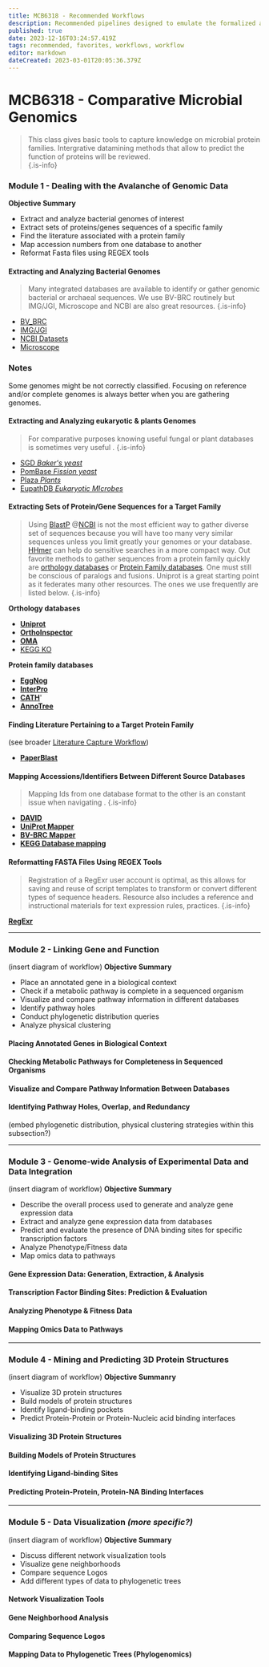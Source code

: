 ```yaml
---
title: MCB6318 - Recommended Workflows
description: Recommended pipelines designed to emulate the formalized advanced course, MCB6318.
published: true
date: 2023-12-16T03:24:57.419Z
tags: recommended, favorites, workflows, workflow
editor: markdown
dateCreated: 2023-03-01T20:05:36.379Z
---
```


# MCB6318 - Comparative Microbial Genomics
> This class gives basic tools to capture knowledge on microbial protein families.
Intergrative datamining methods that allow to predict the function of proteins will be reviewed.  
{.is-info}

### Module 1 - Dealing with the Avalanche of Genomic Data
**Objective Summary**
- Extract and analyze bacterial genomes of interest 
- Extract sets of proteins/genes sequences of a specific family
- Find the literature associated with a protein family
- Map accession numbers from one database to another
- Reformat Fasta files using REGEX  tools

#### Extracting and Analyzing Bacterial Genomes

> Many integrated databases are available to identify or gather genomic bacterial or archaeal sequences. We use BV-BRC routinely but IMG/JGI, Microscope and NCBI are also great resources.
{.is-info}

- [BV_BRC](/databases/bacterial_databases/patric)
- [IMG/JGI](/databases/prokaryote_databases/JGI-IMG)
- [NCBI Datasets](https://www.ncbi.nlm.nih.gov/datasets/)
- [Microscope](/tools/analysis/Genoscope-Microscope)
### Notes 
Some genomes might be not correctly classified. Focusing on reference and/or complete genomes is always better when you are gathering genomes. 

#### Extracting and Analyzing eukaryotic & plants Genomes
> For comparative purposes knowing useful fungal or plant databases is sometimes very useful  .
{.is-info}
- [SGD *Baker's yeast*](databases/organism_specific/SGD)
- [PomBase *Fission yeast*](databases/organism_specific/PomBase)
- [Plaza *Plants*](platform/plant-comparative-genomic-tools/PLAZA)
- [EupathDB *Eukaryotic MIcrobes*](databases/data-integration/EuPathDB)


#### Extracting Sets of Protein/Gene Sequences for a Target Family
> Using [BlastP](https://blast.ncbi.nlm.nih.gov/Blast.cgi?PROGRAM=blastp&PAGE_TYPE=BlastSearch&LINK_LOC=blasthome) @[NCBI](https://www.ncbi.nlm.nih.gov/) is not the most efficient way to gather diverse set of sequences because you will have too many very similar sequences unless you limit greatly your genomes or your database. [HHmer](https://www.ebi.ac.uk/Tools/hmmer) can help do sensitive searches in a more compact way.  Out favorite methods to gather sequences from a protein family quickly are [orthology databases](resources/general_resources/Quest-for-Orthologs) or [Protein Family databases](https://vdclab-wiki.herokuapp.com/t/protein%20family). One must still be conscious of paralogs and fusions. Uniprot is a great starting point as it federates many other resources. The ones we use frequently are listed below.
{.is-info}

**Orthology databases**
- [**Uniprot**](/UniProtKB-Advanced-Search)
- [**OrthoInspector**](phylogeny/phylogenetic-distribution/OrthoInspector)
- [**OMA**](https://omabrowser.org/oma/home/)
- [KEGG KO](databases/ortholog/KEGG-OC)

**Protein family databases**
- [**EggNog**](http://eggnog6.embl.de)
- [**InterPro**](databases/general_databases/InterPro)
- [**CATH**](databases/data-integration/CATH)'
- [**AnnoTree**](/phylogeny/phylogenetic-distribution/AnnoTree)

#### Finding Literature Pertaining to a Target Protein Family
(see broader [Literature Capture Workflow](link))
- [**PaperBlast**](literature-search/PaperBLAST)

#### Mapping Accessions/Identifiers Between Different Source Databases
> Mapping Ids from one database format to the other is an constant issue when navigating .
{.is-info}

- [**DAVID**](https://david.ncifcrf.gov/conversion.jsp)
- [**UniProt Mapper**](https://www.uniprot.org/id-mapping)
- [**BV-BRC Mapper**](https://www.bv-brc.org/app/IDMapper)
- [**KEGG Database mapping**](https://www.genome.jp/linkdb/)



#### Reformatting FASTA Files Using REGEX Tools
> Registration of a RegExr user account is optimal, as this allows for saving and reuse of script templates to transform or convert different types of sequence headers. Resource also includes a reference and instructional materials for text expression rules, practices.
{.is-info}

[**RegExr**](https://regexr.com)


---

### Module 2 - Linking Gene and Function
(insert diagram of workflow)
**Objective Summary**
- Place an annotated gene in a biological context
- Check if a metabolic pathway is complete in a sequenced organism
- Visualize and compare pathway information in different databases
- Identify pathway holes
- Conduct phylogenetic distribution queries
- Analyze physical clustering

#### Placing Annotated Genes in Biological Context

#### Checking Metabolic Pathways for Completeness in Sequenced Organisms

#### Visualize and Compare Pathway Information Between Databases

#### Identifying Pathway Holes, Overlap, and Redundancy
(embed phylogenetic distribution, physical clustering strategies within this subsection?)

---
### Module 3 - Genome-wide Analysis of Experimental Data and Data Integration

(insert diagram of workflow)
**Objective Summary**
- Describe the overall process used to generate and analyze gene expression data
- Extract and analyze gene expression data from databases
- Predict and evaluate the presence of DNA binding sites for specific transcription factors
- Analyze Phenotype/Fitness data
- Map omics data to pathways

#### Gene Expression Data: Generation, Extraction, & Analysis

#### Transcription Factor Binding Sites: Prediction & Evaluation

#### Analyzing Phenotype & Fitness Data

#### Mapping Omics Data to Pathways

---
### Module 4 - Mining and Predicting 3D Protein Structures

(insert diagram of workflow)
**Objective Summanry**
- Visualize 3D protein structures
- Build models of protein structures
- Identify ligand-binding pockets
- Predict Protein-Protein or Protein-Nucleic acid binding interfaces

#### Visualizing 3D Protein Structures

#### Building Models of Protein Structures

#### Identifying Ligand-binding Sites

#### Predicting Protein-Protein, Protein-NA Binding Interfaces

---
### Module 5 - Data Visualization ***(more specific?)***

(insert diagram of workflow)
**Objective Summary**
- Discuss different network visualization tools
- Visualize gene neighborhoods
- Compare sequence Logos
- Add different types of data to phylogenetic trees

#### Network Visualization Tools

#### Gene Neighborhood Analysis

#### Comparing Sequence Logos

#### Mapping Data to Phylogenetic Trees (Phylogenomics)
